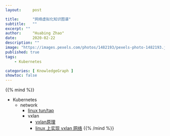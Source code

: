 ```yaml
---
layout:     post

title:      "网络虚拟化知识图谱"
subtitle:   ""
excerpt: ""
author:     "Huabing Zhao"
date:       2020-02-22
description: ""
image: "https://images.pexels.com/photos/1482193/pexels-photo-1482193.jpeg"
published: true
tags:
    - Kubernetes

categories: [ KnowledgeGraph ]
showtoc: false
---
```


{{% mind %}}
- Kubernetes
    - network
        - [linux tun/tap](https://zhaohuabing.com/post/2020-02-24-linux-taptun/)
        - vxlan
            - [vxlan原理](https://cizixs.com/2017/09/25/vxlan-protocol-introduction/)
            - [linux 上实现 vxlan 网络](https://cizixs.com/2017/09/28/linux-vxlan/)
{{% /mind %}}

